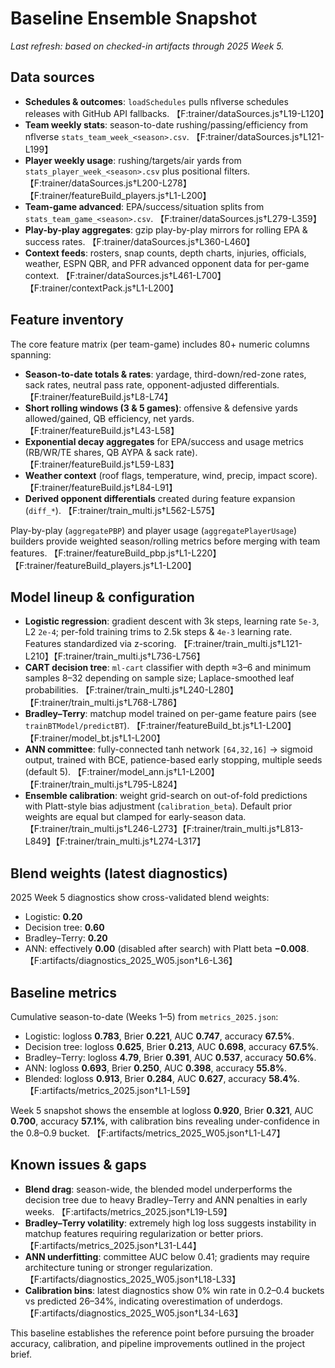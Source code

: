 # Baseline Ensemble Snapshot

_Last refresh: based on checked-in artifacts through 2025 Week 5._

## Data sources
- **Schedules & outcomes**: `loadSchedules` pulls nflverse schedules releases with GitHub API fallbacks. 【F:trainer/dataSources.js†L19-L120】
- **Team weekly stats**: season-to-date rushing/passing/efficiency from nflverse `stats_team_week_<season>.csv`. 【F:trainer/dataSources.js†L121-L199】
- **Player weekly usage**: rushing/targets/air yards from `stats_player_week_<season>.csv` plus positional filters. 【F:trainer/dataSources.js†L200-L278】【F:trainer/featureBuild_players.js†L1-L200】
- **Team-game advanced**: EPA/success/situation splits from `stats_team_game_<season>.csv`. 【F:trainer/dataSources.js†L279-L359】
- **Play-by-play aggregates**: gzip play-by-play mirrors for rolling EPA & success rates. 【F:trainer/dataSources.js†L360-L460】
- **Context feeds**: rosters, snap counts, depth charts, injuries, officials, weather, ESPN QBR, and PFR advanced opponent data for per-game context. 【F:trainer/dataSources.js†L461-L700】【F:trainer/contextPack.js†L1-L200】

## Feature inventory
The core feature matrix (per team-game) includes 80+ numeric columns spanning:
- **Season-to-date totals & rates**: yardage, third-down/red-zone rates, sack rates, neutral pass rate, opponent-adjusted differentials. 【F:trainer/featureBuild.js†L8-L74】
- **Short rolling windows (3 & 5 games)**: offensive & defensive yards allowed/gained, QB efficiency, net yards. 【F:trainer/featureBuild.js†L43-L58】
- **Exponential decay aggregates** for EPA/success and usage metrics (RB/WR/TE shares, QB AYPA & sack rate). 【F:trainer/featureBuild.js†L59-L83】
- **Weather context** (roof flags, temperature, wind, precip, impact score). 【F:trainer/featureBuild.js†L84-L91】
- **Derived opponent differentials** created during feature expansion (`diff_*`). 【F:trainer/train_multi.js†L562-L575】

Play-by-play (`aggregatePBP`) and player usage (`aggregatePlayerUsage`) builders provide weighted season/rolling metrics before merging with team features. 【F:trainer/featureBuild_pbp.js†L1-L220】【F:trainer/featureBuild_players.js†L1-L200】

## Model lineup & configuration
- **Logistic regression**: gradient descent with 3k steps, learning rate `5e-3`, L2 `2e-4`; per-fold training trims to 2.5k steps & `4e-3` learning rate. Features standardized via z-scoring. 【F:trainer/train_multi.js†L121-L210】【F:trainer/train_multi.js†L736-L756】
- **CART decision tree**: `ml-cart` classifier with depth ≈3–6 and minimum samples 8–32 depending on sample size; Laplace-smoothed leaf probabilities. 【F:trainer/train_multi.js†L240-L280】【F:trainer/train_multi.js†L768-L786】
- **Bradley–Terry**: matchup model trained on per-game feature pairs (see `trainBTModel/predictBT`). 【F:trainer/featureBuild_bt.js†L1-L200】【F:trainer/model_bt.js†L1-L200】
- **ANN committee**: fully-connected tanh network `[64,32,16]` → sigmoid output, trained with BCE, patience-based early stopping, multiple seeds (default 5). 【F:trainer/model_ann.js†L1-L200】【F:trainer/train_multi.js†L795-L824】
- **Ensemble calibration**: weight grid-search on out-of-fold predictions with Platt-style bias adjustment (`calibration_beta`). Default prior weights are equal but clamped for early-season data. 【F:trainer/train_multi.js†L246-L273】【F:trainer/train_multi.js†L813-L849】【F:trainer/train_multi.js†L274-L317】

## Blend weights (latest diagnostics)
2025 Week 5 diagnostics show cross-validated blend weights:
- Logistic: **0.20**
- Decision tree: **0.60**
- Bradley–Terry: **0.20**
- ANN: effectively **0.00** (disabled after search)
with Platt beta **−0.008**. 【F:artifacts/diagnostics_2025_W05.json†L6-L36】

## Baseline metrics
Cumulative season-to-date (Weeks 1–5) from `metrics_2025.json`:
- Logistic: logloss **0.783**, Brier **0.221**, AUC **0.747**, accuracy **67.5%**.
- Decision tree: logloss **0.625**, Brier **0.213**, AUC **0.698**, accuracy **67.5%**.
- Bradley–Terry: logloss **4.79**, Brier **0.391**, AUC **0.537**, accuracy **50.6%**.
- ANN: logloss **0.693**, Brier **0.250**, AUC **0.398**, accuracy **55.8%**.
- Blended: logloss **0.913**, Brier **0.284**, AUC **0.627**, accuracy **58.4%**. 【F:artifacts/metrics_2025.json†L1-L59】

Week 5 snapshot shows the ensemble at logloss **0.920**, Brier **0.321**, AUC **0.700**, accuracy **57.1%**, with calibration bins revealing under-confidence in the 0.8–0.9 bucket. 【F:artifacts/metrics_2025_W05.json†L1-L47】

## Known issues & gaps
- **Blend drag**: season-wide, the blended model underperforms the decision tree due to heavy Bradley–Terry and ANN penalties in early weeks. 【F:artifacts/metrics_2025.json†L19-L59】
- **Bradley–Terry volatility**: extremely high log loss suggests instability in matchup features requiring regularization or better priors. 【F:artifacts/metrics_2025.json†L31-L44】
- **ANN underfitting**: committee AUC below 0.41; gradients may require architecture tuning or stronger regularization. 【F:artifacts/diagnostics_2025_W05.json†L18-L33】
- **Calibration bins**: latest diagnostics show 0% win rate in 0.2–0.4 buckets vs predicted 26–34%, indicating overestimation of underdogs. 【F:artifacts/diagnostics_2025_W05.json†L34-L63】

This baseline establishes the reference point before pursuing the broader accuracy, calibration, and pipeline improvements outlined in the project brief.
